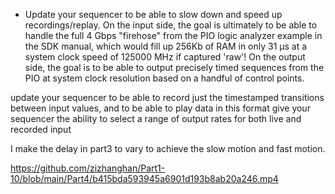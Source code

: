* Update your sequencer to be able to slow down and speed up recordings/replay. On the input side, the goal is ultimately to be able to handle the full 4 Gbps "firehose" from the PIO logic analyzer example in the SDK manual, which would fill up 256Kb of RAM in only 31 µs at a system clock speed of 125000 MHz if captured 'raw'! On the output side, the goal is to be able to output precisely timed sequences from the PIO at system clock resolution based on a handful of control points.

update your sequencer to be able to record just the timestamped transitions between input values, and to be able to play data in this format
give your sequencer the ability to select a range of output rates for both live and recorded input

I make the delay in part3 to vary to achieve the slow motion and fast motion.

https://github.com/zizhanghan/Part1-10/blob/main/Part4/b415bda593945a6901d193b8ab20a246.mp4
